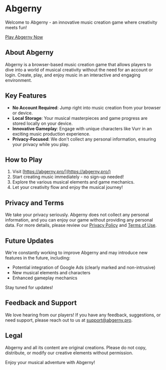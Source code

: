 # Abgerny

Welcome to Abgerny - an innovative music creation game where creativity meets fun!

[Play Abgerny Now](https://abgerny.pro/)

## About Abgerny

Abgerny is a browser-based music creation game that allows players to dive into a world of musical creativity without the need for an account or login. Create, play, and enjoy music in an interactive and engaging environment.

## Key Features

- **No Account Required**: Jump right into music creation from your browser or device.
- **Local Storage**: Your musical masterpieces and game progress are stored locally on your device.
- **Innovative Gameplay**: Engage with unique characters like Vurr in an exciting music production experience.
- **Privacy-Focused**: We don't collect any personal information, ensuring your privacy while you play.

## How to Play

1. Visit [https://abgerny.pro/](https://abgerny.pro/)
2. Start creating music immediately - no sign-up needed!
3. Explore the various musical elements and game mechanics.
4. Let your creativity flow and enjoy the musical journey!

## Privacy and Terms

We take your privacy seriously. Abgerny does not collect any personal information, and you can enjoy our game without providing any personal data. For more details, please review our [Privacy Policy](https://abgerny.pro/privacy) and [Terms of Use](https://abgerny.pro/terms).

## Future Updates

We're constantly working to improve Abgerny and may introduce new features in the future, including:

- Potential integration of Google Ads (clearly marked and non-intrusive)
- New musical elements and characters
- Enhanced gameplay mechanics

Stay tuned for updates!

## Feedback and Support

We love hearing from our players! If you have any feedback, suggestions, or need support, please reach out to us at [support@abgerny.pro](mailto:support@abgerny.pro).

## Legal

Abgerny and all its content are original creations. Please do not copy, distribute, or modify our creative elements without permission.

Enjoy your musical adventure with Abgerny!
